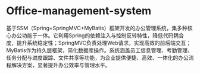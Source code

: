# Office-management-system
基于SSM（Spring+SpringMVC+MyBatis）框架开发的办公管理系统，集多种核心办公功能于一体。它利用Spring的依赖注入与控制反转特性，降低代码耦合度，提升系统稳定性；SpringMVC负责处理Web请求，实现高效的前后端交互；MyBatis作为持久层框架，简化数据库操作。系统涵盖员工信息管理、考勤管理、任务分配与进度跟踪、文件共享等功能，为企业提供便捷、高效、一体化的办公流程解决方案，显著提升办公效率与管理水平。 
